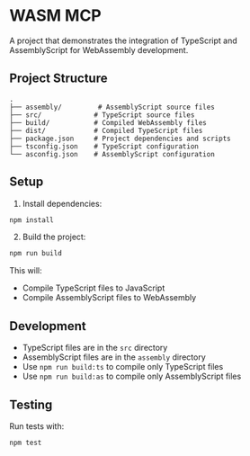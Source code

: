 # WASM MCP

A project that demonstrates the integration of TypeScript and AssemblyScript for WebAssembly development.

## Project Structure

```
.
├── assembly/         # AssemblyScript source files
├── src/             # TypeScript source files
├── build/           # Compiled WebAssembly files
├── dist/            # Compiled TypeScript files
├── package.json     # Project dependencies and scripts
├── tsconfig.json    # TypeScript configuration
└── asconfig.json    # AssemblyScript configuration
```

## Setup

1. Install dependencies:
```bash
npm install
```

2. Build the project:
```bash
npm run build
```

This will:
- Compile TypeScript files to JavaScript
- Compile AssemblyScript files to WebAssembly

## Development

- TypeScript files are in the `src` directory
- AssemblyScript files are in the `assembly` directory
- Use `npm run build:ts` to compile only TypeScript files
- Use `npm run build:as` to compile only AssemblyScript files

## Testing

Run tests with:
```bash
npm test
``` 